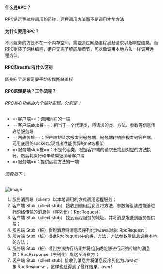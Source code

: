 #### 什么是RPC？
RPC是远程过程调用的简称，远程调用方法而不是调用本地方法


#### 为什么要用RPC？
不同服务的方法不在一个内存空间，需要通过网络编程发起请求以及响应结果。而RPC封装了网络编程，用户无需了解底层细节，可以像调用本地方法一样调用远程方法。

#### RPC和restful有什么区别
区别在于是否需要手动实现网络编程

#### RPC原理是啥？工作流程？
###### RPC核心功能由六个部分实现，分别是：
- ==客户端==：调用远程的一端
- ==客户端stub桩==：相当于一个代理类，将请求的类、方法、参数等信息传递给服务端
- ==网络传输==：客户端的请求报文到服务端，服务端的响应报文到客户端。可用底层的socket实现或者性能优异的netty框架
- ==服务端stub桩==：不是代理类，根据客户端的请求去找到对应的方法执行，然后将执行结果结果返回给客户端
- ==服务端==：提供远程方法的一端

###### 流程如下：

![image](https://cdn.nlark.com/yuque/0/2020/jpeg/738439/1594822112983-86e253d1-4447-4510-a8e4-b5edbe2f8085.jpeg)

1. 服务消费端（client）以本地调用的方式调用远程服务；
1. 客户端 Stub（client stub） 接收到调用后负责将方法、参数等组装成能够进行网络传输的消息体（序列化）：RpcRequest；
1. 客户端 Stub（client stub） 找到远程服务的地址，并将消息发送到服务提供端；
1. 服务端 Stub（桩）收到消息将消息反序列化为Java对象: RpcRequest；
1. 服务端 Stub（桩）根据RpcRequest中的类、方法、方法参数等信息调用本地的方法；
1. 服务端 Stub（桩）得到方法执行结果并将组装成能够进行网络传输的消息体：RpcResponse（序列化）发送至消费方；
1. 客户端 Stub（client stub）接收到消息并将消息反序列化为Java对象:RpcResponse ，这样也就得到了最终结果。over!
